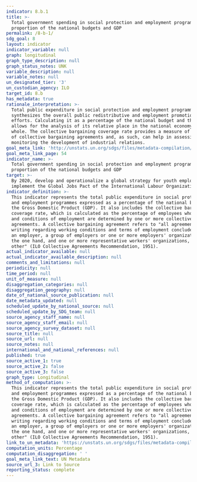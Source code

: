 ```yaml
---
indicator: 8.b.1
title: >-
  Total government spending in social protection and employment programmes as a
  proportion of the national budgets and GDP
permalink: /8-b-1/
sdg_goal: 8
layout: indicator
indicator_variable: null
graph: longitudinal
graph_type_description: null
graph_status_notes: UNK
variable_description: null
variable_notes: null
un_designated_tier: '3'
un_custodian_agency: ILO
target_id: 8.b
has_metadata: true
rationale_interpretation: >-
  Total public expenditure in social protection and employment programmes
  synthesizes the overall public redistributive and employment promotion
  efforts. Calculating it as a percentage of the national budget and the GDP
  allows for the analysis of its relative place in the national economy as a
  whole. The collective bargaining coverage rate provides a measure of the reach
  of collective bargaining agreements and, as such, can help in assessing and
  monitoring the development of industrial relations.
goal_meta_link: 'http://unstats.un.org/sdgs/files/metadata-compilation/Metadata-Goal-8.pdf'
goal_meta_link_page: 54
indicator_name: >-
  Total government spending in social protection and employment programmes as a
  proportion of the national budgets and GDP
target: >-
  By 2020, develop and operationalize a global strategy for youth employment and
  implement the Global Jobs Pact of the International Labour Organization.
indicator_definition: >-
  This indicator represents the total public expenditure in social protection
  and employment programmes expressed as a percentage of the national budget and
  the Gross Domestic Product (GDP). It also includes the collective bargaining
  coverage rate, which is calculated as the percentage of employees whose pay
  and conditions of employment are determined by one or more collective
  agreements. A collective bargaining agreement refers to "all agreements in
  writing regarding working conditions and terms of employment concluded between
  an employer, a group of employers or one or more employers' organizations, on
  the one hand, and one or more representative workers' organizations, on the
  other" (ILO Collective Agreements Recommendation, 1951).
actual_indicator_available: null
actual_indicator_available_description: null
comments_and_limitations: null
periodicity: null
time_period: null
unit_of_measure: null
disaggregation_categories: null
disaggregation_geography: null
date_of_national_source_publication: null
date_metadata_updated: null
scheduled_update_by_national_source: null
scheduled_update_by_SDG_team: null
source_agency_staff_name: null
source_agency_staff_email: null
source_agency_survey_dataset: null
source_title: null
source_url: null
source_notes: null
international_and_national_references: null
published: true
source_active_1: true
source_active_2: false
source_active_3: false
graph_type: Longitudinal
method_of_computation: >-
  This indicator represents the total public expenditure in social protection
  and employment programmes expressed as a percentage of the national budget and
  the Gross Domestic Product (GDP). It also includes the collective bargaining
  coverage rate, which is calculated as the percentage of employees whose pay
  and conditions of employment are determined by one or more collective
  agreements. A collective bargaining agreement refers to "all agreements in
  writing regarding working conditions and terms of employment concluded between
  an employer, a group of employers or one or more employers' organizations, on
  the one hand, and one or more representative workers' organizations, on the
  other" (ILO Collective Agreements Recommendation, 1951).
link_to_un_metadata: 'https://unstats.un.org/sdgs/files/metadata-compilation/Metadata-Goal-8.pdf'
computation_units: Percentage
computation_disaggregation: ' '
goal_meta_link_text: UN Metadata
source_url_3: Link to Source
reporting_status: complete
---
```

